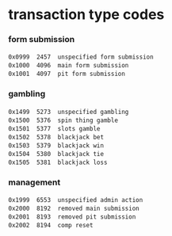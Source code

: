 # transaction type codes
### form submission
`0x0999`&emsp;`2457`&emsp;`unspecified form submission`<br>
`0x1000`&emsp;`4096`&emsp;`main form submission`<br>
`0x1001`&emsp;`4097`&emsp;`pit form submission`<br>
### gambling
`0x1499`&emsp;`5273`&emsp;`unspecified gambling`<br>
`0x1500`&emsp;`5376`&emsp;`spin thing gamble`<br>
`0x1501`&emsp;`5377`&emsp;`slots gamble`<br>
`0x1502`&emsp;`5378`&emsp;`blackjack bet`<br>
`0x1503`&emsp;`5379`&emsp;`blackjack win`<br>
`0x1504`&emsp;`5380`&emsp;`blackjack tie`<br>
`0x1505`&emsp;`5381`&emsp;`blackjack loss`<br>
### management
`0x1999`&emsp;`6553`&emsp;`unspecified admin action`<br>
`0x2000`&emsp;`8192`&emsp;`removed main submission`<br>
`0x2001`&emsp;`8193`&emsp;`removed pit submission`<br>
`0x2002`&emsp;`8194`&emsp;`comp reset`<br>
<!--yes the hex codes are written as if they were decimal-->